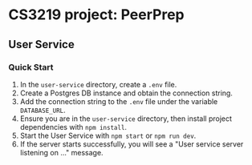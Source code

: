 # CS3219 project: PeerPrep

## User Service

### Quick Start

1. In the `user-service` directory, create a `.env` file.
2. Create a Postgres DB instance and obtain the connection string.
3. Add the connection string to the `.env` file under the variable `DATABASE_URL`.
4. Ensure you are in the `user-service` directory, then install project dependencies with `npm install`.
5. Start the User Service with `npm start` or `npm run dev`.
6. If the server starts successfully, you will see a "User service server listening on ..." message.